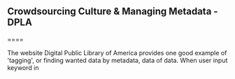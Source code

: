 ## Crowdsourcing Culture & Managing Metadata - DPLA
====

The website Digital Public Library of America provides one good example of 'tagging', or finding wanted data by metadata, data of data. When user input keyword in
